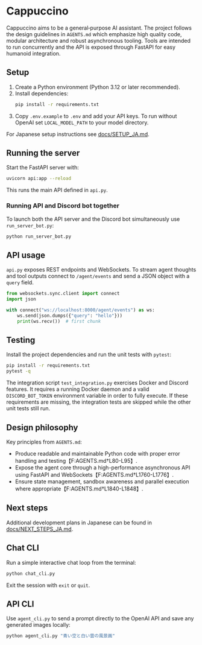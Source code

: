 # Cappuccino

Cappuccino aims to be a general‑purpose AI assistant. The project follows the design guidelines in `AGENTS.md` which emphasize high quality code, modular architecture and robust asynchronous tooling. Tools are intended to run concurrently and the API is exposed through FastAPI for easy humanoid integration.

## Setup
1. Create a Python environment (Python 3.12 or later recommended).
2. Install dependencies:
   ```bash
   pip install -r requirements.txt
   ```
3. Copy `.env.example` to `.env` and add your API keys. To run without OpenAI set `LOCAL_MODEL_PATH` to your model directory.

For Japanese setup instructions see [docs/SETUP_JA.md](docs/SETUP_JA.md).

## Running the server
Start the FastAPI server with:
```bash
uvicorn api:app --reload
```
This runs the main API defined in `api.py`.

### Running API and Discord bot together
To launch both the API server and the Discord bot simultaneously use
`run_server_bot.py`:

```bash
python run_server_bot.py
```

## API usage
`api.py` exposes REST endpoints and WebSockets. To stream agent thoughts and tool
outputs connect to `/agent/events` and send a JSON object with a `query` field.

```python
from websockets.sync.client import connect
import json

with connect("ws://localhost:8000/agent/events") as ws:
    ws.send(json.dumps({"query": "hello"}))
    print(ws.recv())  # first chunk
```

## Testing
Install the project dependencies and run the unit tests with `pytest`:
```bash
pip install -r requirements.txt
pytest -q
```

The integration script `test_integration.py` exercises Docker and Discord
features. It requires a running Docker daemon and a valid `DISCORD_BOT_TOKEN`
environment variable in order to fully execute. If these requirements are
missing, the integration tests are skipped while the other unit tests still run.

## Design philosophy
Key principles from `AGENTS.md`:
- Produce readable and maintainable Python code with proper error handling and testing【F:AGENTS.md†L80-L95】.
- Expose the agent core through a high-performance asynchronous API using FastAPI and WebSockets【F:AGENTS.md†L1760-L1776】.
- Ensure state management, sandbox awareness and parallel execution where appropriate【F:AGENTS.md†L1840-L1848】.
## Next steps
Additional development plans in Japanese can be found in [docs/NEXT_STEPS_JA.md](docs/NEXT_STEPS_JA.md).


## Chat CLI
Run a simple interactive chat loop from the terminal:
```bash
python chat_cli.py
```
Exit the session with `exit` or `quit`.

## API CLI
Use `agent_cli.py` to send a prompt directly to the OpenAI API and save any
generated images locally:

```bash
python agent_cli.py "青い空と白い雲の風景画"
```
